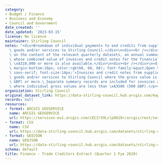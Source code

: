 ```yaml
---
category:
- Budget / Finance
- Business and Economy
- Council and Government
date_created: ''
date_updated: '2023-03-15'
license: No licence
maintainer: Stirling Council
notes: "<div>Breakdown of individual payments to and credits from suppliers providing\
  \ goods and/or services to Stirling Council.</div>\n<div><br /></div>\n<div>Based\
  \ on the content of the relevant quarterly datasets, an annual summary of suppliers\
  \ whose combined value of invoices and credit notes for the financial year totals\
  \ \xA310,000 or more is also available.</div>\n<div><br /></div>\n<div><p style='margin-top:0px;\
  \ margin-bottom:10px; color:rgb(68, 68, 68); font-family:&quot;Open Sans&quot;,\
  \ sans-serif; font-size:14px;'>Invoices and credit notes from suppliers providing\
  \ goods and/or services to Stirling Council where the gross value is \xA3500 (500\
  \ GBP) or more.\_Separate summary records are included for invoices and credit notes\
  \ where individual gross values are less than \xA3500 (500 GBP).</p></div>"
organization: Stirling Council
original_dataset_link: https://data-stirling-council.hub.arcgis.com/maps/stirling-council::finance-trade-creditors-extract-quarter-1-fye-2020
records: null
resources:
- format: ARCGIS GEOSERVICE
  name: ARCGIS GEOSERVICE
  url: https://services-eu1.arcgis.com/cECIr59LclpO818r/arcgis/rest/services/finance%20-%20trade%20creditors%20extract%20(quarter%201%20fye%202020)/FeatureServer/0
- format: CSV
  name: CSV
  url: https://data-stirling-council.hub.arcgis.com/datasets/stirling-council::finance-trade-creditors-extract-quarter-1-fye-2020.csv?outSR=%7B%22latestWkid%22%3A3857%2C%22wkid%22%3A102100%7D
- format: GEOJSON
  name: GEOJSON
  url: https://data-stirling-council.hub.arcgis.com/datasets/stirling-council::finance-trade-creditors-extract-quarter-1-fye-2020.geojson?outSR=%7B%22latestWkid%22%3A3857%2C%22wkid%22%3A102100%7D
schema: default
title: Finance - Trade Creditors Extract (Quarter 1 Fye 2020)
---
```

